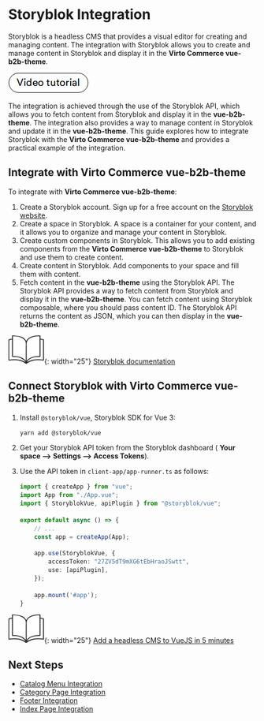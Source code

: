 # Storyblok Integration

Storyblok is a headless CMS that provides a visual editor for creating and managing content. The integration with Storyblok allows you to create and manage content in Storyblok and display it in the **Virto Commerce vue-b2b-theme**.

[![video tutorial](media/video-tutorial-button.png)](https://youtu.be/W_-n8GQM9CA)

The integration is achieved through the use of the Storyblok API, which allows you to fetch content from Storyblok and display it in the **vue-b2b-theme**. The integration also provides a way to manage content in Storyblok and update it in the **vue-b2b-theme**. This guide explores how to integrate Storyblok with the **Virto Commerce vue-b2b-theme** and provides a practical example of the integration.

## Integrate with Virto Commerce vue-b2b-theme

To integrate with **Virto Commerce vue-b2b-theme**:

1. Create a Storyblok account. Sign up for a free account on the [Storyblok website](https://www.storyblok.com/).
1. Create a space in Storyblok. A space is a container for your content, and it allows you to organize and manage your content in Storyblok.
1. Create custom components in Storyblok. This allows you to add existing components from the **Virto Commerce vue-b2b-theme** to Storyblok and use them to create content.
1. Create content in Storyblok. Add components to your space and fill them with content.
1. Fetch content in the **vue-b2b-theme** using the Storyblok API. The Storyblok API provides a way to fetch content from Storyblok and display it in the **vue-b2b-theme**. You can fetch content using Storyblok composable, where you should pass content ID. The Storyblok API returns the content as JSON, which you can then display in the **vue-b2b-theme**.

![Readmore](media/readmore.png){: width="25"} [Storyblok documentation](https://www.storyblok.com/docs/guide/getting-started)

## Connect Storyblok with Virto Commerce vue-b2b-theme

1. Install `@storyblok/vue`, Storyblok SDK for Vue 3:

    ```bash
    yarn add @storyblok/vue
    ```

1. Get your Storyblok API token from the Storyblok dashboard ( **Your space --> Settings --> Access Tokens**).

1. Use the API token in `client-app/app-runner.ts` as follows:

    ```typescript title="client-app/app-runner.ts" linenums="1"
    import { createApp } from "vue";
    import App from "./App.vue";
    import { StoryblokVue, apiPlugin } from "@storyblok/vue";

    export default async () => {
        // ...
        const app = createApp(App);

        app.use(StoryblokVue, {
            accessToken: "27ZV5dT9mXG6tEbHraoJSwtt",
            use: [apiPlugin],
        });

        app.mount('#app');
    }
    ```

![Readmore](media/readmore.png){: width="25"} [Add a headless CMS to VueJS in 5 minutes](https://www.storyblok.com/tp/add-a-headless-CMS-to-vuejs-in-5-minutes#connecting-vue-to-storyblok)

## Next Steps

* [Catalog Menu Integration](catalog-menu-integration.md)
* [Category Page Integration](category-page-integration.md)
* [Footer Integration](footer-integration.md)
* [Index Page Integration](index-page-integration.md)
